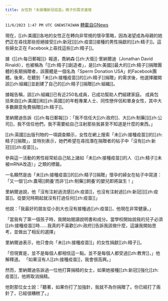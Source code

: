 ```yaml
---
title: 女性對「未接種新冠疫苗」精子的需求激增
---
```

`11/6/2023 1:47 PM UTC GNEWSTAIWAN` [轉載自GNews](https://gnews.org/articles/1930186)



現在，[[zh:美國]]各地的女性正在轉向非常規的懷孕策略，因為渴望成為母親的她們正在尋找那些拒絕接受[[zh:新冠]][[zh:疫苗]]接種的男性捐獻的[[zh:精子]]。這些婦女正在 Facebook上尋找這些[[zh:精子]]。  

據《[[zh:每日郵報]]》報道，喬納森·[[zh:大衛]]·里納爾迪（Jonathan David Rinaldi），也被稱為「[[zh:精子]]創造者」，是[[zh:美國]]最大的[[zh:精子]]捐贈團體的長期捐贈者，該團體是一個名為「Sperm Donation USA」的Facebook團體。後來，在聽到「未[[zh:接種疫苗]]的[[zh:精子]]捐贈」的需求後，他選擇離開該[[zh:組織]]並創建了自己的[[zh:精子]]捐贈[[zh:組織]]。

  

據報告稱，該[[zh:組織]]已有近250名成員，已成功幫助人們組建家庭。 成員包括來自[[zh:美國]]和[[zh:英國]]的年輕專業人士、同性戀伴侶和單身女性，其中大多數願意免費捐贈[[zh:精子]]。

  

里納爾迪告訴《[[zh:每日郵報]]》：「我不信任大[[zh:政府]]、大[[zh:制藥]][[zh:公司]]，我不信任他們，我不需要給自己注射那些我甚至不知道是什麼的東西。」

  

[[zh:英國]]出版刊物的一項調查顯示，女性在網上搜索「未[[zh:接種疫苗]]的[[zh:精子]]捐贈」，並特別表示，她們希望在尋找潛在捐贈者的帖子中「沒有[[zh:新冠]][[zh:疫苗]]」。

  

參與這一活動的男性經常給自己貼上諸如「未[[zh:接種疫苗]]的人（[[zh:精子]]未被mRNA改造）」之類的標籤。

  

一名顯然是由「未[[zh:接種疫苗]]的[[zh:精子]]捐贈」懷孕的婦女在帖子中寫道：「又一個‘[[zh:農場]]飼養’而非‘[[zh:制藥]]飼養’的嬰兒即將誕生！」

  

里納爾迪說，他「沒有注射過流感[[zh:疫苗]]，也沒有注射過[[zh:新冠]][[zh:疫苗]]。從嬰兒時期起就沒有打過任何[[zh:疫苗]]」

  

他說：「我最好的朋友從小到大也沒有接種過[[zh:疫苗]]，他現在非常健康。」

  

「當我有了第一個孩子時，我開始閱讀說明書和成分。當學校開始說我的兒子必須[[zh:接種疫苗]]時......我真的不喜歡[[zh:政府]]告訴我該做什麼，這讓我開始思考，並做出了相反的選擇」

  

里納爾迪表示，他只會向「未[[zh:接種疫苗]]」的女性捐獻[[zh:精子]]。

  

「但現實是，並不是每個人都相信這一點。並不是每個人都受過[[zh:教育]]，」他解釋道。 「如果沒有人[[zh:接種疫苗]]，我會很高興。」

  

然而，里納爾迪告訴過一位他打算捐精的女士，如果她接種[[zh:新冠]]強化[[zh:疫苗]]，他將取消捐精。

  

他對那位女士說：「聽著，如果你打了加強針，我就不為你捐贈了。你已經打了兩針了，已經很糟糕了。」

